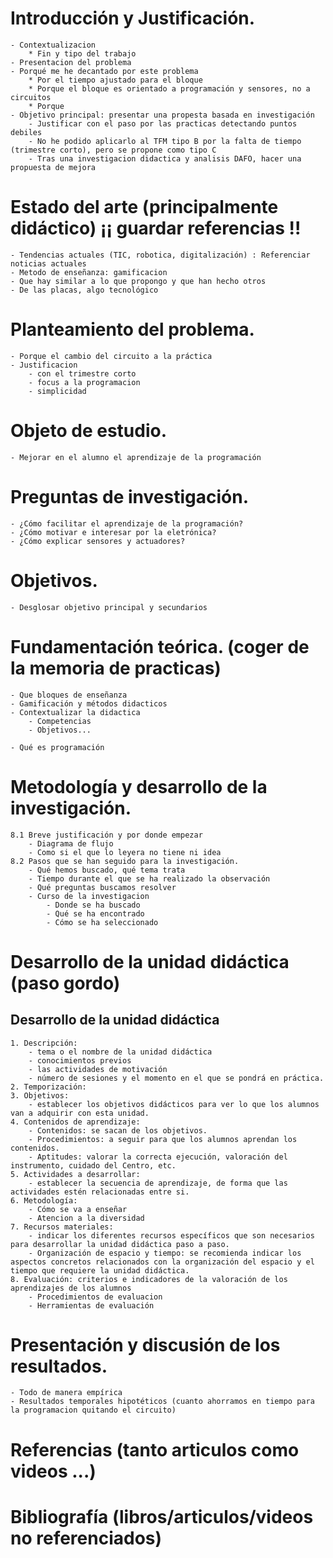# Introducción y Justificación.
	- Contextualizacion
		* Fin y tipo del trabajo
	- Presentacion del problema
	- Porqué me he decantado por este problema
		* Por el tiempo ajustado para el bloque
		* Porque el bloque es orientado a programación y sensores, no a circuitos
		* Porque 
	- Objetivo principal: presentar una propesta basada en investigación
		- Justificar con el paso por las practicas detectando puntos debiles
		- No he podido aplicarlo al TFM tipo B por la falta de tiempo (trimestre corto), pero se propone como tipo C
		- Tras una investigacion didactica y analisis DAFO, hacer una propuesta de mejora
# Estado del arte (principalmente didáctico)  ¡¡ guardar referencias !!
	- Tendencias actuales (TIC, robotica, digitalización) : Referenciar noticias actuales
	- Metodo de enseñanza: gamificacion
	- Que hay similar a lo que propongo y que han hecho otros
	- De las placas, algo tecnológico
# Planteamiento del problema.
	- Porque el cambio del circuito a la práctica
	- Justificacion 
		- con el trimestre corto
		- focus a la programacion
		- simplicidad
# Objeto de estudio.
	- Mejorar en el alumno el aprendizaje de la programación
# Preguntas de investigación.
	- ¿Cómo facilitar el aprendizaje de la programación?
	- ¿Cómo motivar e interesar por la eletrónica?
	- ¿Cómo explicar sensores y actuadores?
# Objetivos.
	- Desglosar objetivo principal y secundarios
# Fundamentación teórica. (coger de la memoria de practicas)
	- Que bloques de enseñanza
	- Gamificación y métodos didacticos
	- Contextualizar la didactica
		- Competencias
		- Objetivos...

	- Qué es programación 
# Metodología y desarrollo de la investigación.
	8.1 Breve justificación y por donde empezar
		- Diagrama de flujo 
		- Como si el que lo leyera no tiene ni idea 
	8.2 Pasos que se han seguido para la investigación.
		- Qué hemos buscado, qué tema trata
		- Tiempo durante el que se ha realizado la observación
		- Qué preguntas buscamos resolver
		- Curso de la investigacion
			- Donde se ha buscado
			- Qué se ha encontrado
			- Cómo se ha seleccionado
# Desarrollo de la unidad didáctica (paso gordo)

## Desarrollo de la unidad didáctica
	1. Descripción: 
		- tema o el nombre de la unidad didáctica
		- conocimientos previos
		- las actividades de motivación
		- número de sesiones y el momento en el que se pondrá en práctica.
	2. Temporización:
	3. Objetivos: 
		- establecer los objetivos didácticos para ver lo que los alumnos van a adquirir con esta unidad.
	4. Contenidos de aprendizaje: 
		- Contenidos: se sacan de los objetivos.
		- Procedimientos: a seguir para que los alumnos aprendan los contenidos.
		- Aptitudes: valorar la correcta ejecución, valoración del instrumento, cuidado del Centro, etc.
	5. Actividades a desarrollar:
		- establecer la secuencia de aprendizaje, de forma que las actividades estén relacionadas entre si.
	6. Metodología:
		- Cómo se va a enseñar
		- Atencion a la diversidad
	7. Recursos materiales:
		- indicar los diferentes recursos específicos que son necesarios para desarrollar la unidad didáctica paso a paso.
		- Organización de espacio y tiempo: se recomienda indicar los aspectos concretos relacionados con la organización del espacio y el tiempo que requiere la unidad didáctica.
	8. Evaluación: criterios e indicadores de la valoración de los aprendizajes de los alumnos
		- Procedimientos de evaluacion
		- Herramientas de evaluación
# Presentación y discusión de los resultados.
	- Todo de manera empírica
	- Resultados temporales hipotéticos (cuanto ahorramos en tiempo para la programacion quitando el circuito)
# Referencias (tanto articulos como videos ...)
# Bibliografía (libros/articulos/videos no referenciados)